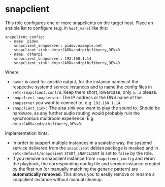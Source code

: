# snapclient

This role configures one or more snapclients on the target host. Place an ansible list to configure (e.g. in `host_vars`) like this:

~~~
snapclient_config:
  - name: pidev
    snapclient_snapserver: pidev.example.net
    snapclient_sink: dmix:CARD=sndrpihifiberry,DEV=0
  - name: otherpi
    snapclient_snapserver: 192.168.1.14
    snapclient_sink: dmix:CARD=sndrpihifiberry,DEV=0
~~~

Where 

* `name:` is used for ansible output, for the instance names of the respective systemd service instances and to name the config files in `/etc/snapclient.conf/d`. Keep them short, lowercase, only `a..z` please.
* `snapclient_snapserver:` The IP address or the DNS name of the `snapserver` you want to connect to, e.g. `192.168.1.14`.
* `snapclient_sink:` The alsa sink you want to play the sound to. Should be hardware, as any further audio routing would probably ruin the synchronous multiroom experience. E.g. `dmix:CARD=sndrpihifiberry,DEV=0`.

Implementation hints:
* In order to support multiple instances in a scalable way, the systemd service delivered from the `snapclient` debian package is masked and in `/etc/default/snapclient` `START_SNAPCLIENT` is set to `false` by the role.
* If you remove a snapclient instance from `snapclient_config` and rerun the playbook, the corresponding config file and service instance created by the first run (or manually matching the generic pattern) are **automatically removed**. This allows you to easily remove or rename a snapclient instance without manual cleanup.
